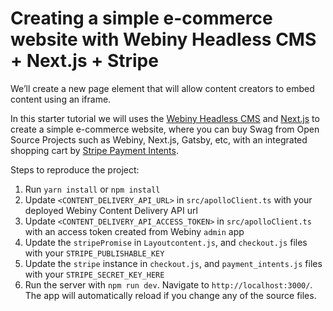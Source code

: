 # Creating a simple e-commerce website with Webiny Headless CMS + Next.js + Stripe

We’ll create a new page element that will allow content creators to embed content using an iframe.

In this starter tutorial we will uses the [Webiny Headless CMS](http://docs.webiny.com/docs/webiny-apps/headless-cms/features/content-modeling?utm_source=Webiny-blog&utm_medium=webiny-headless-cms-features-docs&utm_campaign=webiny-blog-e-commerce-tutorial-oct-19&utm_content=webiny-headless-cms-features-docs&utm_term=W00180") and [Next.js](https://nextjs.org/)
to create a simple e-commerce website, where you can buy Swag from Open Source Projects such as Webiny, Next.js, Gatsby, etc, with an integrated
shopping cart by [Stripe Payment Intents](https://checkout.stripe.dev/preview).

Steps to reproduce the project:

1. Run `yarn install` or `npm install`
2. Update `<CONTENT_DELIVERY_API_URL>` in `src/apolloClient.ts` with your deployed Webiny Content Delivery API url
3. Update `<CONTENT_DELIVERY_API_ACCESS_TOKEN>` in `src/apolloClient.ts` with an access token created from Webiny `admin` app
4. Update the `stripePromise` in `Layoutcontent.js`, and `checkout.js` files with your `STRIPE_PUBLISHABLE_KEY`
5. Update the `stripe` instance in `checkout.js`, and `payment_intents.js` files with your `STRIPE_SECRET_KEY_HERE`
6. Run the server with `npm run dev`. Navigate to `http://localhost:3000/`. The app will automatically reload if you change any of the source files.
